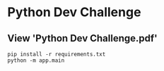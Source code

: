 # Python Dev Challenge

## View 'Python Dev Challenge.pdf'

```
pip install -r requirements.txt
python -m app.main
```
